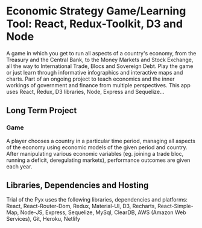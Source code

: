 # Economic Strategy Game/Learning Tool: React, Redux-Toolkit, D3 and Node

A game in which you get to run all aspects of a country's economy, from the Treasury and the Central Bank, to the Money Markets and Stock Exchange, all the way to International Trade, Blocs and Sovereign Debt.
Play the game or just learn through informative infographics and interactive maps and charts.
Part of an ongoing project to teach economics and the inner workings of government and finance from multiple perspectives.
This app uses React, Redux, D3 libraries, Node, Express and Sequelize...

## Long Term Project
### Game
A player chooses a country in a particular time period, managing all aspects of the economy using economic models of the given period and country. After manipulating various economic variables (eg. joining a trade bloc, running a deficit, deregulating markets), performance outcomes are given each year.

## Libraries, Dependencies and Hosting
Trial of the Pyx uses the following libraries, dependencies and platforms:
React,
React-Router-Dom,
Redux,
Material-UI,
D3,
Recharts,
React-Simple-Map,
Node-JS,
Express,
Sequelize,
MySql,
ClearDB,
AWS (Amazon Web Services),
Git,
Heroku,
Netlify